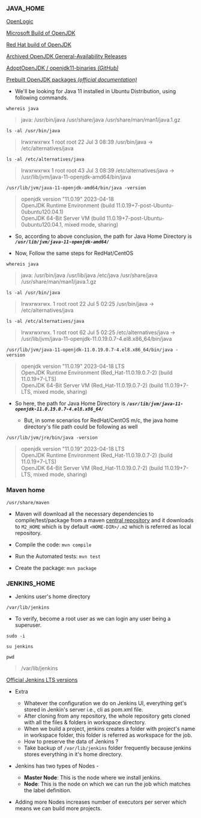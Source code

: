 
### JAVA_HOME

[OpenLogic](https://www.openlogic.com/openjdk-downloads)

[Microsoft Build of OpenJDK](https://learn.microsoft.com/en-us/java/openjdk/download)

[Red Hat build of OpenJDK](https://developers.redhat.com/products/openjdk/download)

[Archived OpenJDK General-Availability Releases](https://jdk.java.net/archive/)

[AdoptOpenJDK / openjdk11-binaries _(GitHub)_](https://github.com/AdoptOpenJDK/openjdk11-binaries/releases)

[Prebuilt OpenJDK packages _(official documentation)_](https://openjdk.org/install/)

* We'll be looking for Java 11 installed in Ubuntu Distribution, using following commands.
```
whereis java
```
> java: /usr/bin/java /usr/share/java /usr/share/man/man1/java.1.gz

```
ls -al /usr/bin/java
```
> lrwxrwxrwx 1 root root 22 Jul  3 08:39 /usr/bin/java -> /etc/alternatives/java

```
ls -al /etc/alternatives/java
```
> lrwxrwxrwx 1 root root 43 Jul  3 08:39 /etc/alternatives/java -> /usr/lib/jvm/java-11-openjdk-amd64/bin/java

```
/usr/lib/jvm/java-11-openjdk-amd64/bin/java -version
```
> openjdk version "11.0.19" 2023-04-18                                                                                                                                                      
> OpenJDK Runtime Environment (build 11.0.19+7-post-Ubuntu-0ubuntu120.04.1)                                                                                
> OpenJDK 64-Bit Server VM (build 11.0.19+7-post-Ubuntu-0ubuntu120.04.1, mixed mode, sharing)

  * So, according to above conclusion, the path for Java Home Directory is *__```/usr/lib/jvm/java-11-openjdk-amd64/```__*

* Now, Follow the same steps for RedHat/CentOS
```
whereis java
```
> java: /usr/bin/java /usr/lib/java /etc/java /usr/share/java /usr/share/man/man1/java.1.gz

```
ls -al /usr/bin/java
```
> lrwxrwxrwx. 1 root root 22 Jul  5 02:25 /usr/bin/java -> /etc/alternatives/java

```
ls -al /etc/alternatives/java
```
> lrwxrwxrwx. 1 root root 62 Jul  5 02:25 /etc/alternatives/java -> /usr/lib/jvm/java-11-openjdk-11.0.19.0.7-4.el8.x86_64/bin/java

```
/usr/lib/jvm/java-11-openjdk-11.0.19.0.7-4.el8.x86_64/bin/java -version
```
> openjdk version "11.0.19" 2023-04-18 LTS                                                                                                                                          
> OpenJDK Runtime Environment (Red_Hat-11.0.19.0.7-2) (build 11.0.19+7-LTS)                                                                                                
> OpenJDK 64-Bit Server VM (Red_Hat-11.0.19.0.7-2) (build 11.0.19+7-LTS, mixed mode, sharing)

* So here, the path for Java Home Directory is *__```/usr/lib/jvm/java-11-openjdk-11.0.19.0.7-4.el8.x86_64/```__*

  * But, in some scenarios for RedHat/CentOS m/c, the java home directory's file path could be following as well
```
/usr/lib/jvm/jre/bin/java -version
```
> openjdk version "11.0.19" 2023-04-18 LTS                                                                                                                                          
> OpenJDK Runtime Environment (Red_Hat-11.0.19.0.7-2) (build 11.0.19+7-LTS)                                                                                                
> OpenJDK 64-Bit Server VM (Red_Hat-11.0.19.0.7-2) (build 11.0.19+7-LTS, mixed mode, sharing)

### Maven home
```
/usr/share/maven
```
* Maven will download all the necessary dependencies to compile/test/package from a maven [central repository](https://mvnrepository.com/repos/central) 
  and it downloads to `M2_HOME` which is by default `<HOME-DIR>/.m2` which is referred as local repository.

* Compile the code: `mvn compile`
* Run the Automated tests: `mvn test`
* Create the package: `mvn package`

### JENKINS_HOME
* Jenkins user's home directory
```
/var/lib/jenkins
```
* To verify, become a root user as we can login any user being a superuser.
```
sudo -i
```
```
su jenkins
```
```
pwd
```
>/var/lib/jenkins

[Official Jenkins LTS versions](https://www.jenkins.io/doc/book/installing/linux/)
* Extra
  * Whatever the configuration we do on Jenkins UI, everything get's stored in Jenkin's server i.e., cli as pom.xml file.
  * After cloning from any repository, the whole repository gets cloned with all the files & folders in workspace directory.
  * When we build a project, jenkins creates a folder with project's name in workspace folder, this folder is referred as workspace for the job.
  * How to preserve the data of Jenkins ?
  * Take backup of `/var/lib/jenkins` folder frequently because jenkins stores everything in it's home directory.

* Jenkins has two types of Nodes -
  * __Master Node__: This is the node where we install jenkins.
  * __Node__: This is the node on which we can run the job which matches the label definition.
* Adding more Nodes increases number of executors per server which means we can build more projects.





